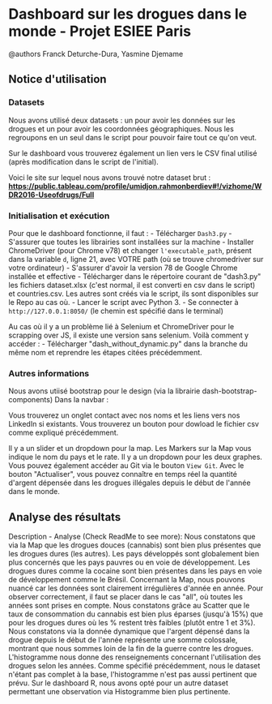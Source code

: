 # Dashboard sur les drogues dans le monde - Projet ESIEE Paris

@authors Franck Deturche-Dura, Yasmine Djemame

## Notice d'utilisation

### Datasets 

Nous avons utilisé deux datasets : un pour avoir les données sur les drogues et un pour avoir les coordonnées géographiques. Nous les regroupons en un seul dans le script pour pouvoir faire tout ce qu'on veut.

Sur le dashboard vous trouverez également un lien vers le CSV final utilisé (après modification dans le script de l'initial).

Voici le site sur lequel nous avons trouvé notre dataset brut : **https://public.tableau.com/profile/umidjon.rahmonberdiev#!/vizhome/WDR2016-Useofdrugs/Full**

### Initialisation et exécution

Pour que le dashboard fonctionne, il faut :
    - Télécharger `Dash3.py` 
    - S'assurer que toutes les librairies sont installées sur la machine
    - Installer ChromeDriver (pour Chrome v78) et changer `l'executable_path`, présent dans la variable `d`, ligne 21, avec VOTRE path (où se trouve chromedriver sur votre ordinateur)
    - S'assurer d'avoir la version 78 de Google Chrome installée et effective
    - Télécharger dans le répertoire courant de "dash3.py" les fichiers dataset.xlsx (c'est normal, il est converti en csv dans le script) et countries.csv. Les autres sont créés via le script, ils sont disponibles sur le Repo au cas où.
    - Lancer le script avec Python 3.
    - Se connecter à `http://127.0.0.1:8050/` (le chemin est spécifié dans le terminal)

Au cas où il y a un problème lié à Selenium et ChromeDriver pour le scrapping over JS, il existe une version sans selenium. Voilà comment y accéder :
    - Télécharger "dash_without_dynamic.py" dans la branche du même nom et reprendre les étapes citées précédemment.

### Autres informations

Nous avons utiisé bootstrap pour le design (via la librairie dash-bootstrap-components)
Dans la navbar :

Vous trouverez un onglet contact avec nos noms et les liens vers nos LinkedIn si existants.
Vous trouverez un bouton pour dowload le fichier csv comme expliqué précédemment.

Il y a un slider et un dropdown pour la map. Les Markers sur la Map vous indique le nom du pays et le rate.
Il y a un dropdown pour les deux graphes.
Vous pouvez également accéder au Git via le bouton `View Git`.
Avec le bouton "Actualiser", vous pouvez connaître en temps réel la quantité d'argent dépensée dans les drogues illégales depuis le début de l'année dans le monde.

## Analyse des résultats

Description - Analyse (Check ReadMe to see more):
    Nous constatons que via la Map que les drogues douces (cannabis) sont bien plus présentes que les drogues dures (les autres). 
    Les pays développés sont globalement bien plus concernés que les pays pauvres ou en voie de développement. 
    Les drogues dures comme la cocaine sont bien présentes dans les pays en voie de développement comme le Brésil. 
    Concernant la Map, nous pouvons nuancé car les données sont clairement irrégulières d'année en année. 
    Pour observer correctement, il faut se placer dans le cas "all", où toutes les années sont prises en compte. 
    Nous constatons grâce au Scatter que le taux de consommation du cannabis est bien plus éparses (jusqu'à 15%) que pour les drogues dures où les % restent très faibles (plutôt entre 1 et 3%). 
    Nous constatons via la donnée dynamique que l'argent dépensé dans la drogue depuis le début de l'année représente une somme colossale, montrant que nous sommes loin de la fin de la guerre contre les drogues. 
    L'histogramme nous donne des renseignements concernant l'utilisation des drogues selon les années. 
    Comme spécifié précédemment, nous le dataset n'étant pas complet à la base, l'histogramme n'est pas aussi pertinent que prévu.
    Sur le dashboard R, nous avons opté pour un autre dataset permettant une observation via Histogramme bien plus pertinente.
    
    
    
    

